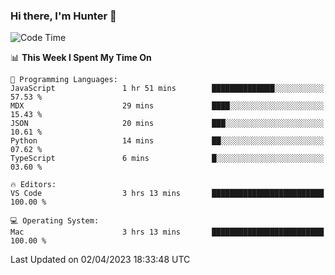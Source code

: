 ### Hi there, I'm Hunter 👋

<!--
**huntermatrix/huntermatrix** is a ✨ _special_ ✨ repository because its `README.md` (this file) appears on your GitHub profile.

Here are some ideas to get you started:

- 🔭 I’m currently working on ...
- 🌱 I’m currently learning ...
- 👯 I’m looking to collaborate on ...
- 🤔 I’m looking for help with ...
- 💬 Ask me about ...
- 📫 How to reach me: ...
- 😄 Pronouns: ...
- ⚡ Fun fact: ...
-->

<!--START_SECTION:waka-->
![Code Time](http://img.shields.io/badge/Code%20Time-60%20hrs%2047%20mins-blue)

📊 **This Week I Spent My Time On** 

```text
💬 Programming Languages: 
JavaScript               1 hr 51 mins        ██████████████░░░░░░░░░░░   57.53 % 
MDX                      29 mins             ████░░░░░░░░░░░░░░░░░░░░░   15.43 % 
JSON                     20 mins             ███░░░░░░░░░░░░░░░░░░░░░░   10.61 % 
Python                   14 mins             ██░░░░░░░░░░░░░░░░░░░░░░░   07.62 % 
TypeScript               6 mins              █░░░░░░░░░░░░░░░░░░░░░░░░   03.60 % 

🔥 Editors: 
VS Code                  3 hrs 13 mins       █████████████████████████   100.00 % 

💻 Operating System: 
Mac                      3 hrs 13 mins       █████████████████████████   100.00 % 
```


 Last Updated on 02/04/2023 18:33:48 UTC
<!--END_SECTION:waka-->
